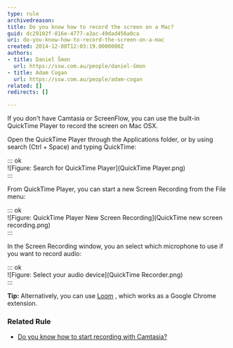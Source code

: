 ```yaml
---
type: rule
archivedreason: 
title: Do you know how to record the screen on a Mac?
guid: dc29102f-816e-4777-a3ac-49dad456a0ca
uri: do-you-know-how-to-record-the-screen-on-a-mac
created: 2014-12-08T12:03:19.0000000Z
authors:
- title: Daniel Šmon
  url: https://ssw.com.au/people/daniel-šmon
- title: Adam Cogan
  url: https://ssw.com.au/people/adam-cogan
related: []
redirects: []

---
```


If you don't have Camtasia or ScreenFlow, you can use the built-in QuickTime Player to record the screen on Mac OSX.

<!--endintro-->

Open the QuickTime Player through the Applications folder, or by using search (Ctrl + Space) and typing QuickTime:

::: ok  
![Figure: Search for QuickTime Player](QuickTime Player.png)  
:::  

From QuickTime Player, you can start a new Screen Recording from the File menu:

::: ok  
![Figure: QuickTime Player New Screen Recording](QuickTime new screen recording.png)  
:::  

In the Screen Recording window, you an select which microphone to use if you want to record audio:

::: ok  
![Figure: Select your audio device](QuickTime Recorder.png)  
:::  

**Tip:** Alternatively, you can use [Loom](https://www.useloom.com/) , which works as a Google Chrome extension.

### Related Rule 


* [Do you know how to start recording with Camtasia?](/production-do-you-know-how-to-start-recording-with-camtasia)
